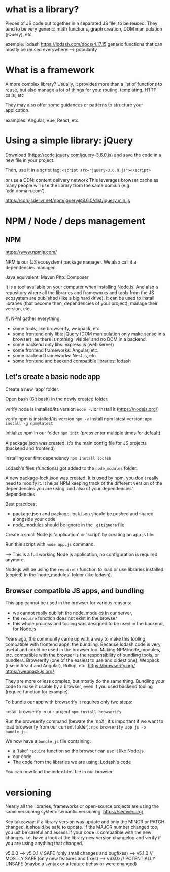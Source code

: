 # what is a library?

Pieces of JS code put together in a separated JS file, to be reused.
They tend to be very generic: math functions, graph creation, DOM manipulation (jQuery), etc.

exemple: lodash
https://lodash.com/docs/4.17.15
generic functions that can mostly be reused everywhere --> popularity

# What is a framework

A more complex library? 
Usually, it provides more than a list of functions to reuse, but also manage a lot of things for you: routing, templating, HTTP calls, etc

They may also offer some guidances or patterns to structure your application.

examples: Angular, Vue, React, etc.

# Using a simple library: jQuery

Download (https://code.jquery.com/jquery-3.6.0.js) and save the code in a new file in your project.

Then, use it in a script tag:
`<script src="jquery-3.6.0.js"></script>`

or use a CDN: content delivery network
This leverages browser cache as many people will use the library from the same domain (e.g. 'cdn.domain.com').

https://cdn.jsdelivr.net/npm/jquery@3.6.0/dist/jquery.min.js

# NPM / Node / deps management

## NPM
https://www.npmjs.com/

NPM is our (JS ecosystem) package manager. 
We also call it a dependencies manager. 

Java equivalent: Maven
Php: Composer

It is a tool available on your computer when installing Node.js. And also a repository where all the libraries and frameworks and tools from the JS ecosystem are published (like a big hard drive). 
It can be used to install libraries (that become then, dependencies of your project), manage their version, etc.

/!\ NPM gather everything:
- some tools, like browserify, webpack, etc.
- some frontend only libs: jQuery (DOM manipulation only make sense in a browser), as there is nothing 'visible' and no DOM in a backend.
- some backend only libs: express.js (web server)
- some frontend frameworks: Angular, etc.
- some backend frameworks: Nest.js, etc.
- some frontend and backend compatible libraries: lodash

## Let's create a basic node app

Create a new 'app' folder.

Open bash (Git bash) in the newly created folder.

verify node is installed/its version
`node -v`
or install it (https://nodejs.org/)

verify npm is installed/its version
`npm -v`
Install npm latest version:
`npm install -g npm@latest`

Initialize npm in our folder
`npm init` (press enter multiple times for default)

A package.json was created. it's the main config file for JS projects (backend and frontend)

installing our first dependency
`npm install lodash`

Lodash's files (functions) got added to the `node_modules` folder.

A new package-lock.json was created. It is used by npm, you don't really need to modify it. It helps NPM keeping track of the different version of the dependencies you are using, and also of your dependencies' dependencies.

Best practices:
- package.json and package-lock.json should be pushed and shared alongside your code
- node_modules should be ignore in the `.gitignore` file

Create a small Node.js 'application' or 'script' by creating an app.js file.

Run this script with `node app.js` command.

--> This is a full working Node.js application, no configuration is required anymore. 

Node.js will be using the `require()` function to load or use libraries installed (copied) in the 'node_modules' folder (like lodash).

## Browser compatible JS apps, and bundling

This app cannot be used in the browser for various reasons: 
- we cannot really publish the node_modules in our server,
- the `require` function does not exist in the browser
- this whole process and tooling was designed to be used in the backend, for Node.js

Years ago, the community came up with a way to make this tooling compatible with frontend apps: the bundling.
Because lodash code is very useful and could be used in the browser too. 
Making NPM/node_modules, etc. compatible with the browser is the responsibility of bundling tools, or bundlers. Browserify (one of the easiest to use and oldest one), Webpack (use in React and Angular), Rollup, etc.
https://browserify.org/
https://webpack.js.org/

They are more or less complex, but mostly do the same thing. Bundling your code to make it usable by a browser, even if you used backend tooling (require function for example).

To bundle our app with browserify it requires only two steps: 

install browserify in our project
`npm install browserify`

Run the browserify command (beware the 'npX', it's important if we want to load browserify from our current folder):
`npx browserify app.js -o bundle.js`

We now have a `bundle.js` file containing: 
- a 'fake' `require` function so the browser can use it like Node.js
- our code
- The code from the libraries we are using: Lodash's code

You can now load the index.html file in our browser.

# versioning

Nearly all the libraries, frameworks or open-source projects are using the same versioning system: semantic versioning.
https://semver.org/

Key takeaway: if a library version was update and only the MINOR or PATCH changed, it should be safe to update. 
If the MAJOR number changed too, you ust be careful and assess if your code is compatible with the new changes. 
i.e. have a look at the library new version changelog and verify if you are using anything that changed.

v5.0.0
--> v5.0.1 // SAFE (only small changes and bugfixes)
--> v5.1.0 // MOSTLY SAFE (only new features and fixes)
--> v6.0.0 // POTENTIALLY UNSAFE (maybe a syntax or a feature behavior were changed)